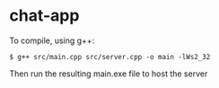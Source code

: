 # chat-app

To compile, using g++:

```$ g++ src/main.cpp src/server.cpp -o main -lWs2_32```

Then run the resulting main.exe file to host the server